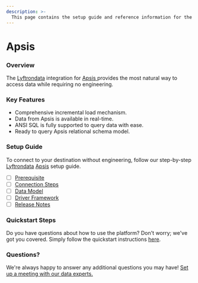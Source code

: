 ```yaml
---
description: >-
  This page contains the setup guide and reference information for the Apsis source connector.
---
```


# Apsis

### Overview

The [Lyftrondata](https://www.lyftrondata.com/) integration for [Apsis](https://www.lyftrondata.com/integration/apsis/)[ ](https://www.lyftrondata.com/integration/apsis/)provides the most natural way to access data while requiring no engineering.

### Key Features

* Comprehensive incremental load mechanism.
* Data from Apsis is available in real-time.&#x20;
* ANSI SQL is fully supported to query data with ease.
* Ready to query Apsis relational schema model.

### Setup Guide

To connect to your destination without engineering, follow our step-by-step [Lyftrondata](https://www.lyftrondata.com/)  [Apsis](https://www.lyftrondata.com/integration/apsis/) setup guide.

* [ ] [Prerequisite](../../marketing-analytics/apsis/prerequisite.md)
* [ ] [Connection Steps](../../marketing-analytics/apsis/connection-steps.md)
* [ ] [Data Model](../../marketing-analytics/apsis/data-model/)
* [ ] [Driver Framework](../../marketing-analytics/apsis/driver-framework/)
* [ ] [Release Notes](../../marketing-analytics/apsis/release-notes.md)

### Quickstart Steps

Do you have questions about how to use the platform? Don't worry; we've got you covered. Simply follow the quickstart instructions [here](../../../quickstart-steps.md).

### Questions? <a href="#questions" id="questions"></a>

We're always happy to answer any additional questions you may have! [Set up a meeting with our data experts.](https://www.lyftrondata.com/book-a-meeting/)

